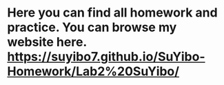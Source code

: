 # Here you can find all homework and practice. You can browse my website here. https://suyibo7.github.io/SuYibo-Homework/Lab2%20SuYibo/
